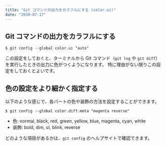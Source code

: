 ```yaml
---
title: "Git コマンドの出力をカラフルにする (color.ui)"
date: "2010-07-17"
---
```


Git コマンドの出力をカラフルにする
----

~~~
$ git config --global color.ui "auto"
~~~

この設定をしておくと、ターミナルから Git コマンド（`git log` や `git diff`）を実行したときの出力に色がつくようになります。
特に理由がない限りこの設定をしておくとよいです。


色の設定をより細かく指定する
---

以下のような感じで、各パートの色や装飾の方法を設定することができます。

~~~
$ git config --global color.diff.meta "magenta reverse"
~~~

* 色: normal, black, red, green, yellow, blue, magenta, cyan, white
* 装飾: bold, dim, ul, blink, reverse

どのような項目があるかは、`git config` のヘルプサイトで確認できます。

